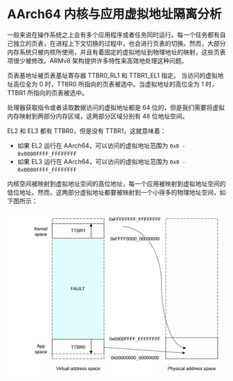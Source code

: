 # AArch64 内核与应用虚拟地址隔离分析

一般来说在操作系统之上会有多个应用程序或者任务同时运行。每一个任务都有自己独立的页表，在进程上下文切换的过程中，也会进行页表的切换。然而，大部分内存系统只被内核所使用，并且有着固定的虚拟地址到物理地址的映射，这些页表项很少被修改。ARMv8 架构提供许多特性来高效地处理这种问题。

页表基地址被页表基址寄存器 TTBR0_RL1 和 TTBR1_EL1 指定。 当访问的虚拟地址高位全为 0 时，TTBR0 所指向的页表被选中。当虚拟地址的高位全为 1 时，TTBR1 所指向的页表被选中。

处理器获取指令或者读取数据访问的虚拟地址都是 64 位的，但是我们需要将虚拟内存映射到两部分内存区域，这两部分区域分别有 48 位地址空间。

EL2 和 EL3 都有 TTBR0，但是没有 TTBR1，这就意味着：

- 如果 EL2 运行在 AArch64，可以访问的虚拟地址范围为 `0x0 - 0x0000FFFF_FFFFFFFF`
- 如果 EL3 运行在 AArch64，可以访问的虚拟地址范围为 `0x0 - 0x0000FFFF_FFFFFFFF`

内核空间被映射到虚拟地址空间的高位地址，每一个应用被映射到虚拟地址空间的低位地址。然而，这两部分虚拟地址都要被映射到一个小得多的物理地址空间，如下图所示：

![image-20210524185416114](figures/image-20210524185416114.png)